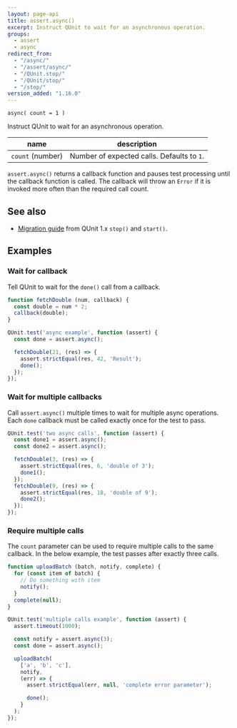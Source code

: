 ```yaml
---
layout: page-api
title: assert.async()
excerpt: Instruct QUnit to wait for an asynchronous operation.
groups:
  - assert
  - async
redirect_from:
  - "/async/"
  - "/assert/async/"
  - "/QUnit.stop/"
  - "/QUnit/stop/"
  - "/stop/"
version_added: "1.16.0"
---
```


`async( count = 1 )`

Instruct QUnit to wait for an asynchronous operation.

| name | description |
|------|-------------|
| `count` (number) | Number of expected calls. Defaults to `1`. |

`assert.async()` returns a callback function and pauses test processing until the callback function is called. The callback will throw an `Error` if it is invoked more often than the required call count.

## See also

* [Migration guide](../../upgrade-guide-2.x.md#introducing-assertasync) from QUnit 1.x `stop()` and `start()`.

## Examples

### Wait for callback

Tell QUnit to wait for the `done()` call from a callback.

```js
function fetchDouble (num, callback) {
  const double = num * 2;
  callback(double);
}

QUnit.test('async example', function (assert) {
  const done = assert.async();

  fetchDouble(21, (res) => {
    assert.strictEqual(res, 42, 'Result');
    done();
  });
});
```
### Wait for multiple callbacks

Call `assert.async()` multiple times to wait for multiple async operations. Each `done` callback must be called exactly once for the test to pass.

```js
QUnit.test('two async calls', function (assert) {
  const done1 = assert.async();
  const done2 = assert.async();

  fetchDouble(3, (res) => {
    assert.strictEqual(res, 6, 'double of 3');
    done1();
  });
  fetchDouble(9, (res) => {
    assert.strictEqual(res, 18, 'double of 9');
    done2();
  });
});
```

### Require multiple calls

The `count` parameter can be used to require multiple calls to the same callback. In the below example, the test passes after exactly three calls.

```js
function uploadBatch (batch, notify, complete) {
  for (const item of batch) {
    // Do something with item
    notify();
  }
  complete(null);
}

QUnit.test('multiple calls example', function (assert) {
  assert.timeout(1000);

  const notify = assert.async(3);
  const done = assert.async();

  uploadBatch(
    ['a', 'b', 'c'],
    notify,
    (err) => {
      assert.strictEqual(err, null, 'complete error parameter');

      done();
    }
  );
});
```
